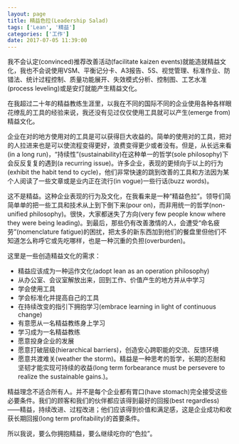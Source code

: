 ```yaml
---
layout: page
title: 精益色拉(Leadership Salad)
tags: ['Lean', '精益']
categories: ['工作']
date: 2017-07-05 11:39:00
---
```

我不会认定(convinced)推荐改善活动(facilitate kaizen events)就能造就精益文化，我也不会说使用VSM、平衡记分卡、A3报告、5S、视觉管理、标准作业、防错法、统计过程控制、质量功能展开、失效模式分析、控制图、工艺水准(process leveling)或是安灯就能产生精益文化。

 

在我超过二十年的精益教练生涯里，以我在不同的国际不同的企业使用各种各样眼花缭乱的工具的经验来说，我还没有见过仅仅使用工具就可以产生(emerge from)精益文化。

 

企业在对的地方使用对的工具是可以获得巨大收益的。简单的使用对的工具，把对的人拉进来也是可以使流程变得更好，浪费变得更少或者没有。但是，从长远来看(in a long run)，“持续性”(sustainability)在这种单一的哲学(sole philosophy)下会反反复复的遇到(a recurring issue)。许多企业，表现的更倾向于以上的行为(exhibit the habit tend to cycle)，他们非常快速的跳到改善的工具和方法因为某个人阅读了一些文章或是业内正在流行(in vogue)一些行话(buzz words)。

 

这不是精益。这种企业表现的行为及文化，在我看来是一种“精益色拉”。领导们简简单单的把一些工具和技术从上到下倒下来(pour on)，而非用统一的哲学(non-unified philosophy)。很快，大家都迷失了方向(very few people know where they were being leading)。到最后，那些仍有改善激情的人，会遭受“命名疲劳”(nomenclature fatigue)的困扰，把太多的新东西加到他们的餐盘里但他们不知道怎么称呼它或先吃哪样，也是一种沉重的负担(overburden)。

 

这里是一些创造精益文化的需求：

* 精益应该成为一种运作文化(adopt lean as an operation philosophy)
* 从办公室、会议室解放出来，回到工作、价值产生的地方并从中学习
* 学会使用工具
* 学会标准化并提高自己的工具
* 在持续改变的指引下拥抱学习(embrace learning in light of continuous change)
* 有意愿从一名精益教练身上学习
* 学习成为一名精益教练
* 愿意投身企业的发展
* 愿意打破层级(hierarchical barriers)，创造安心跨职能的交流、反馈环境
* 愿意共渡难关(weather the storm)。精益是一种思考的哲学，长期的忍耐和坚韧才能实现可持续的收益(long term forbearance must be persevere to realize the sustainable gains.)。
 

精益理念不适合所有人。并不是每个企业都有胃口(have stomach)完全接受这些必要条件。我们的顾客和我们的伙伴都应该得到最好的回报(best regardless)——精益，持续改进、过程改进；他们应该得到价值和满足感，这是企业成功和收获长期回报(long term profitability)的首要条件。

 

所以我说，要么你拥抱精益，要么继续吃你的“色拉”。